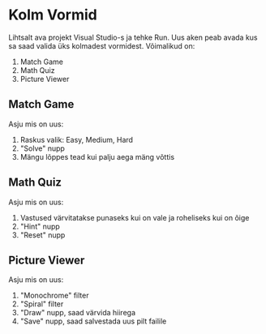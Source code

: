 # Kolm Vormid
Lihtsalt ava projekt Visual Studio-s ja tehke Run.
Uus aken peab avada kus sa saad valida üks kolmadest vormidest.
Võimalikud on:
1. Match Game
2. Math Quiz
3. Picture Viewer

## Match Game
Asju mis on uus:
1. Raskus valik: Easy, Medium, Hard
2. "Solve" nupp
3. Mängu lõppes tead kui palju aega mäng võttis

## Math Quiz
Asju mis on uus:
1. Vastused värvitatakse punaseks kui on vale ja roheliseks kui on õige
2. "Hint" nupp
3. "Reset" nupp

## Picture Viewer
Asju mis on uus:
1. "Monochrome" filter
2. "Spiral" filter
3. "Draw" nupp, saad värvida hiirega
4. "Save" nupp, saad salvestada uus pilt failile
